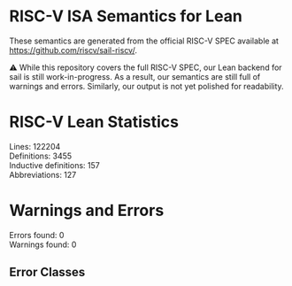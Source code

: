 # RISC-V ISA Semantics for Lean

These semantics are generated from the official RISC-V SPEC available at
https://github.com/riscv/sail-riscv/.

⚠️ While this repository covers the full RISC-V SPEC, our Lean backend for sail
is still work-in-progress. As a result, our semantics are still full of warnings
and errors. Similarly, our output is not yet polished for readability.
# RISC-V Lean Statistics

Lines: 122204  
Definitions: 3455  
Inductive definitions: 157  
Abbreviations: 127  

# Warnings and Errors

Errors found: 0  
Warnings found: 0  

## Error Classes

